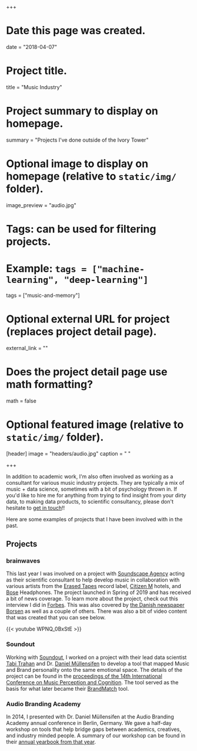 +++
# Date this page was created.
date = "2018-04-07"

# Project title.
title = "Music Industry"

# Project summary to display on homepage.
summary = "Projects I've done outside of the Ivory Tower"

# Optional image to display on homepage (relative to `static/img/` folder).
image_preview = "audio.jpg"

# Tags: can be used for filtering projects.
# Example: `tags = ["machine-learning", "deep-learning"]`
tags = ["music-and-memory"]

# Optional external URL for project (replaces project detail page).
external_link = ""

# Does the project detail page use math formatting?
math = false

# Optional featured image (relative to `static/img/` folder).
[header]
image = "headers/audio.jpg"
caption = " "

+++

In addition to academic work, I'm also often involved as working as a consultant for various music industry projects.
They are typically a mix of music + data science, sometimes with a bit of psychology thrown in.
If you'd like to hire me for anything from trying to find insight from your dirty data, to making data products, to scientific consultancy, please don't hesitate to [get in touch](mailto:davidjohnbaker1@gmail.com)!!

Here are some examples of projects that I have been involved with in the past.

## Projects

### brainwaves

This last year I was involved on a project with [Soundscape Agency](https://soundscapeagency.com/) acting as their scientific consultant to help develop music in collaboration with various artists from the [Erased Tapes](https://www.erasedtapes.com/) record label, [Citizen M](https://www.citizenm.com/) hotels, and [Bose](https://www.bose.co.uk/en_gb/products/headphones/wireless_headphones.html) Headphones.
The project launched in Spring of 2019 and has received a bit of news coverage. 
To learn more about the project, check out this interview I did in [Forbes](https://www.forbes.com/sites/michellegross/2019/08/22/this-is-the-most-relaxing-music-to-travel-to-according-to-science/?fbclid=IwAR2N_Qdrh7_zpKVcchT8g8kLgr9Nki3geI0HF4wl2diZIMcPVLTrFdGsg9c#57d3a463508d).
This was also covered by [the Danish newspaper Borsen](https://borsen.dk/nyheder/avisen/artikel/11/224488/artikel.html) as well as a couple of others. 
There was also a bit of video content that was created that you can see below.

{{< youtube WPNQ_0BxStE >}}

### Soundout

Working with [Soundout](https://www.soundout.com/), I worked on a project with their lead data scientist [Tabi Trahan](https://www.linkedin.com/in/tabitha-trahan/) and Dr. [Daniel Müllensifen](http://www.doc.gold.ac.uk/~mas03dm/) to develop a tool that mapped Music and Brand personality onto the same emotional space.
The details of the project can be found in the [proceedings of the 14th International Conference on Music Perception and Cognition](https://www.researchgate.net/publication/306374399_Matching_Music_to_Brand_Personality_A_Semantic_Differential_Tool_for_Measuring_Emotional_Space).
The tool served as the basis for what later became their [BrandMatch](https://www.soundout.com/brandmatch) tool. 

### Audio Branding Academy 

In 2014, I presented with Dr. Daniel Müllensifen at the Audio Branding Academy annual conference in Berlin, Germany.
We gave a half-day workshop on tools that help bridge gaps between academics, creatives, and industry minded people. 
A summary of our workshop can be found in their [annual yearbook from that year](https://www.researchgate.net/publication/284721150_Music_Brands_Advertising_Testing_What_Works).
